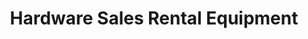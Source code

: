 ---
title: "Hardware Sales Rental Equipment"
url: /bellingham/hardware-sales-rental-equipment/
shop: Werkzeuge
---